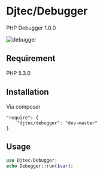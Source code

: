 Djtec/Debugger
============

PHP Debugger 1.0.0

![debugger](http://djtec.github.com/Debugger/images/demo.png)

Requirement
-----------
PHP 5.3.0

Installation
-----------
Via composer
```
"require": {
    "djtec/debugger": "dev-master"
}
```

Usage
-----------
```php
use Djtec/Debugger;
echo Debugger::run($var);
```